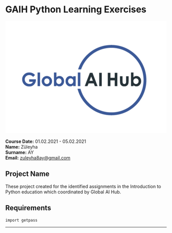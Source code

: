 # GAIH Python Learning Exercises
![](Images/logo.png)

**Course Date:** 01.02.2021 - 05.02.2021  
**Name:** Züleyha  
**Surname:** AY  
**Email:** zuleyha8ay@gmail.com 



## Project Name
These project created for the identified assignments in the Introduction to Python education which coordinated by Global AI Hub. 

## Requirements
```
import getpass

```
---

